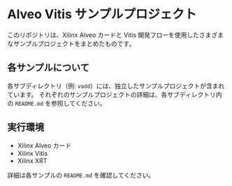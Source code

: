 # Alveo Vitis サンプルプロジェクト

このリポジトリは、Xilinx Alveo カードと Vitis 開発フローを使用したさまざまなサンプルプロジェクトをまとめたものです。

## 各サンプルについて

各サブディレクトリ（例: `vadd`）には、独立したサンプルプロジェクトが含まれています。
それぞれのサンプルプロジェクトの詳細は、各サブディレクトリ内の `README.md` を参照してください。

## 実行環境

*   Xilinx Alveo カード
*   Xilinx Vitis
*   Xilinx XRT

詳細は各サンプルの `README.md` を確認してください。 